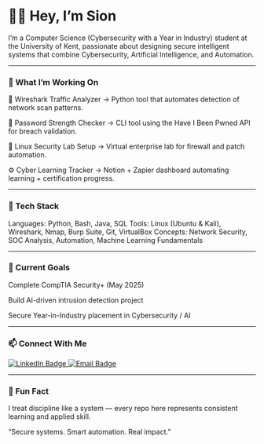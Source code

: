 # 👋🏾 Hey, I’m Sion

I’m a Computer Science (Cybersecurity with a Year in Industry) student at the University of Kent, passionate about designing secure intelligent systems that combine Cybersecurity, Artificial Intelligence, and Automation.

---

### 🧠 What I’m Working On

🧩 Wireshark Traffic Analyzer → Python tool that automates detection of network scan patterns.

🔐 Password Strength Checker → CLI tool using the Have I Been Pwned API for breach validation.

🧱 Linux Security Lab Setup → Virtual enterprise lab for firewall and patch automation.

⚙️ Cyber Learning Tracker → Notion + Zapier dashboard automating learning + certification progress.

---

### 🧰 Tech Stack

Languages: Python, Bash, Java, SQL
Tools: Linux (Ubuntu & Kali), Wireshark, Nmap, Burp Suite, Git, VirtualBox
Concepts: Network Security, SOC Analysis, Automation, Machine Learning Fundamentals

---

### 🧩 Current Goals

Complete CompTIA Security+ (May 2025)

Build AI-driven intrusion detection project

Secure Year-in-Industry placement in Cybersecurity / AI

---

### 📫 Connect With Me

<a href="https://www.linkedin.com/in/sionmontaque" target="_blank">
  <img src="https://img.shields.io/badge/LinkedIn-0077B5?style=for-the-badge&logo=linkedin&logoColor=white" alt="LinkedIn Badge"/>
</a>
<a href="mailto:sionmontaque@gmail.com">
  <img src="https://img.shields.io/badge/Email-D14836?style=for-the-badge&logo=gmail&logoColor=white" alt="Email Badge"/>
</a>

---

### 🧠 Fun Fact

I treat discipline like a system — every repo here represents consistent learning and applied skill.

“Secure systems. Smart automation. Real impact.”
